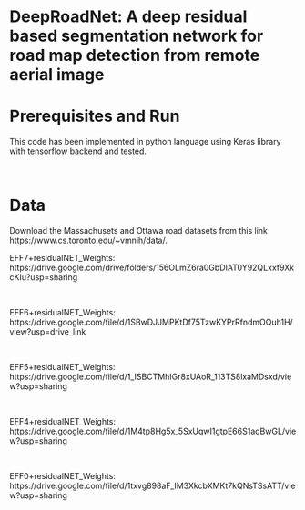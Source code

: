 <p><h1> DeepRoadNet: A deep residual based segmentation network for road map detection from remote aerial image</h1></p>
<p><h1>Prerequisites and Run</h1></p>
<p>This code has been implemented in python language using Keras library with tensorflow backend and tested.</p>
<br>
<p><h1> Data</h1> </p>
<p>Download the Massachusets and Ottawa road datasets from this link https://www.cs.toronto.edu/~vmnih/data/. </p>
<p>EFF7+residualNET_Weights: https://drive.google.com/drive/folders/156OLmZ6ra0GbDIAT0Y92QLxxf9XkcKIu?usp=sharing </p>
<br>
<p>EFF6+residualNET_Weights: https://drive.google.com/file/d/1SBwDJJMPKtDf75TzwKYPrRfndmOQuh1H/view?usp=drive_link </p>
<br>
<p>EFF5+residualNET_Weights: https://drive.google.com/file/d/1_ISBCTMhIGr8xUAoR_113TS8lxaMDsxd/view?usp=sharing </p>  
<br>
<p>EFF4+residualNET_Weights: https://drive.google.com/file/d/1M4tp8Hg5x_5SxUqwI1gtpE66S1aqBwGL/view?usp=sharing </p> 
<br>
<p>EFF0+residualNET_Weights: https://drive.google.com/file/d/1txvg898aF_IM3XkcbXMKt7kQNsTSsATT/view?usp=sharing </p> 
